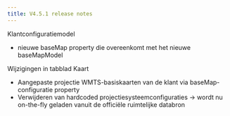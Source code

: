```yaml
---
title: V4.5.1 release notes
---
```


Klantconfiguratiemodel

- nieuwe baseMap property die overeenkomt met het nieuwe baseMapModel

Wijzigingen in tabblad Kaart

- Aangepaste projectie WMTS-basiskaarten van de klant via baseMap-configuratie property
- Verwijderen van hardcoded projectiesysteemconfiguraties -> wordt nu on-the-fly geladen vanuit de officiële ruimtelijke databron
